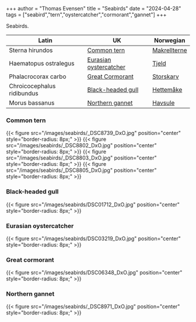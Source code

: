 +++
author = "Thomas Evensen"
title = "Seabirds"
date = "2024-04-28"
tags = ["seabird","tern","oystercatcher","cormorant","gannet"]
+++

Seabirds.


| Latin      | UK | Norwegian |
| --------- |  --------- |    --------- |
| Sterna hirundos  |  [Common tern](https://en.wikipedia.org/wiki/Common_tern) | [Makrellterne](https://no.wikipedia.org/wiki/Makrellterne)    |
| Haematopus ostralegus  |  [Eurasian oystercatcher](https://en.wikipedia.org/wiki/Eurasian_oystercatcher) | [Tjeld](https://no.wikipedia.org/wiki/Tjeld)    |
| Phalacrocorax carbo | [Great Cormorant](https://en.wikipedia.org/wiki/Great_cormorant) | [Storskarv](https://no.wikipedia.org/wiki/Storskarv) |
| Chroicocephalus ridibundus | [Black-headed gull](https://en.wikipedia.org/wiki/Black-headed_gull) | [Hettemåke](https://no.wikipedia.org/wiki/Hettem%C3%A5ke) |
| Morus bassanus | [Northern gannet](https://en.wikipedia.org/wiki/Northern_gannet) | [Havsule](https://no.wikipedia.org/wiki/Havsule) |

### Common tern

{{< figure src="/images/seabirds/_DSC8739_DxO.jpg" position="center" style="border-radius: 8px;" >}}
{{< figure src="/images/seabirds/_DSC8802_DxO.jpg" position="center" style="border-radius: 8px;" >}}
{{< figure src="/images/seabirds/_DSC8803_DxO.jpg" position="center" style="border-radius: 8px;" >}}
{{< figure src="/images/seabirds/_DSC8805_DxO.jpg" position="center" style="border-radius: 8px;" >}}

### Black-headed gull

{{< figure src="/images/seabirds/DSC01712_DxO.jpg" position="center" style="border-radius: 8px;" >}}

### Eurasian oystercatcher

{{< figure src="/images/seabirds/DSC03219_DxO.jpg" position="center" style="border-radius: 8px;" >}}

### Great cormorant

{{< figure src="/images/seabirds/DSC06348_DxO.jpg" position="center" style="border-radius: 8px;" >}}

### Northern gannet

{{< figure src="/images/seabirds/_DSC8971_DxO.jpg" position="center" style="border-radius: 8px;" >}}
